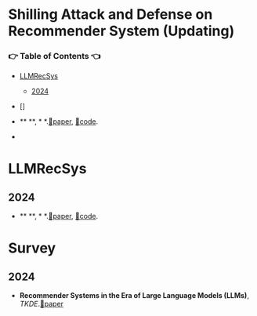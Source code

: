 # Shilling Attack and Defense on Recommender System (Updating)

### 👉 Table of Contents 👈
- [LLMRecSys](#LLMRecSys)
  * [2024](#2024)

- []

- ** **, * *.[📝paper](), [📃code]().

- 
# LLMRecSys
## 2024
- ** **, * *.[📝paper](), [📃code]().

# Survey
## 2024
- **Recommender Systems in the Era of Large Language Models (LLMs)**, *TKDE*.[📝paper](https://ieeexplore.ieee.org/document/10506571)

